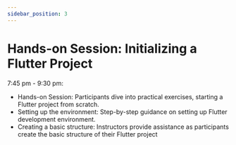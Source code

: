 ```yaml
---
sidebar_position: 3
---
```

# Hands-on Session: Initializing a Flutter Project

7:45 pm - 9:30 pm:

- Hands-on Session: Participants dive into practical exercises, starting a Flutter project from scratch.
- Setting up the environment: Step-by-step guidance on setting up Flutter development environment.
- Creating a basic structure: Instructors provide assistance as participants create the basic structure of their Flutter project
